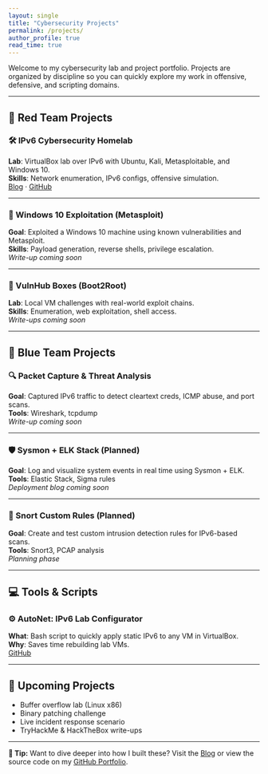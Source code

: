 ```yaml
---
layout: single
title: "Cybersecurity Projects"
permalink: /projects/
author_profile: true
read_time: true
---
```


Welcome to my cybersecurity lab and project portfolio. Projects are organized by discipline so you can quickly explore my work in offensive, defensive, and scripting domains.

---

## 🔴 Red Team Projects

### 🛠️ IPv6 Cybersecurity Homelab
**Lab**: VirtualBox lab over IPv6 with Ubuntu, Kali, Metasploitable, and Windows 10.  
**Skills**: Network enumeration, IPv6 configs, offensive simulation.  
[Blog](/_posts/2025-07-14-ipv6-homelab-setup.md) · [GitHub](https://github.com/ramsesdutch)

---

### 🎯 Windows 10 Exploitation (Metasploit)
**Goal**: Exploited a Windows 10 machine using known vulnerabilities and Metasploit.  
**Skills**: Payload generation, reverse shells, privilege escalation.  
_Write-up coming soon_

---

### 📡 VulnHub Boxes (Boot2Root)
**Lab**: Local VM challenges with real-world exploit chains.  
**Skills**: Enumeration, web exploitation, shell access.  
_Write-ups coming soon_

---

## 🔵 Blue Team Projects

### 🔍 Packet Capture & Threat Analysis
**Goal**: Captured IPv6 traffic to detect cleartext creds, ICMP abuse, and port scans.  
**Tools**: Wireshark, tcpdump  
_Write-up coming soon_

---

### 🛡️ Sysmon + ELK Stack (Planned)
**Goal**: Log and visualize system events in real time using Sysmon + ELK.  
**Tools**: Elastic Stack, Sigma rules  
_Deployment blog coming soon_

---

### 🧪 Snort Custom Rules (Planned)
**Goal**: Create and test custom intrusion detection rules for IPv6-based scans.  
**Tools**: Snort3, PCAP analysis  
_Planning phase_

---

## 💻 Tools & Scripts

### ⚙️ AutoNet: IPv6 Lab Configurator
**What**: Bash script to quickly apply static IPv6 to any VM in VirtualBox.  
**Why**: Saves time rebuilding lab VMs.  
[GitHub](https://github.com/ramsesdutch)

---

## 🚀 Upcoming Projects

- Buffer overflow lab (Linux x86)  
- Binary patching challenge  
- Live incident response scenario  
- TryHackMe & HackTheBox write-ups

---

**🧭 Tip:** Want to dive deeper into how I built these? Visit the [Blog](/blog/) or view the source code on my [GitHub Portfolio](https://github.com/ramsesdutch).
